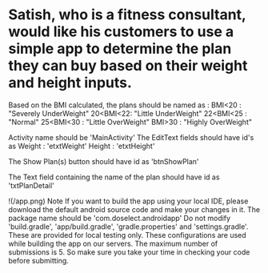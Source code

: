 # Satish, who is a fitness consultant, would like his customers to use a simple app to determine the plan they can buy based on their weight and height inputs.
Based on the BMI calculated, the plans should be named as :
BMI<20 : "Severely UnderWeight"
20<BMI<22: "Little UnderWeight"
22<BMI<25 : "Normal"
25<BMI<30 : "Little OverWeight"
BMI>30 : "Highly OverWeight"

Activity name should be 'MainActivity'
The EditText fields should have id's as 
Weight : 'etxtWeight'
Height : 'etxtHeight'

The Show Plan(s) button should have id as 'btnShowPlan'

The Text field containing the name of the plan should have id as 'txtPlanDetail'

!(/app.png)
Note
If you want to build the app using your local IDE, please download the default android source code and make your changes in it.
The package name should be 'com.doselect.androidapp'
Do not modify 'build.gradle', 'app/build.gradle', 'gradle.properties' and 'settings.gradle'. These are provided for local testing only. These configurations are used while building the app on our servers.
The maximum number of submissions is 5. So make sure you take your time in checking your code before submitting.
